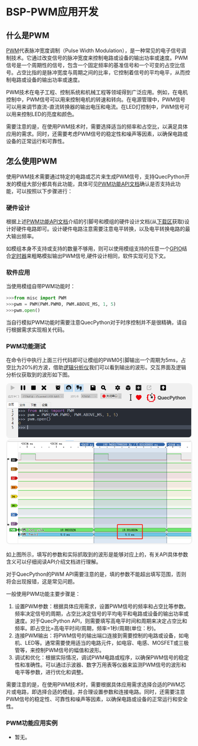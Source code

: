 # BSP-PWM应用开发

## 什么是PWM

[PWM](https://baike.baidu.com/item/脉冲宽度调制/10813756?fromtitle=PWM&fromid=3034961&fr=aladdin)代表脉冲宽度调制（Pulse Width Modulation），是一种常见的电子信号调制技术。它通过改变信号的脉冲宽度来控制电路或设备的输出功率或速度。PWM信号是一个周期性的信号，包含一个固定频率的基准信号和一个可变的占空比信号。占空比指的是脉冲宽度与周期之间的比率，它控制着信号的平均电平，从而控制电路或设备的输出功率或速度。

PWM技术在电子工程、控制系统和机械工程等领域得到广泛应用。例如，在电机控制中，PWM信号可以用来控制电机的转速和转向。在电源管理中，PWM信号可以用来调节直流-直流转换器的输出电压和电流。在LED灯控制中，PWM信号可以用来控制LED的亮度和颜色。

需要注意的是，在使用PWM技术时，需要选择适当的频率和占空比，以满足具体应用的需求。同时，还需要考虑PWM信号的稳定性和噪声等因素，以确保电路或设备的正常运行和可靠性。

## 怎么使用PWM

使用PWM技术需要通过特定的电路或芯片来生成PWM信号，支持QuecPython开发的模组大部分都具有此功能，具体可见[PWM功能API文档](../../../API_reference/zh/QuecPython类库/misc.PWM.html)确认是否支持此功能，可以按照以下步骤进行：

### 硬件设计

根据上述[PWM功能API文档](../../../API_reference/zh/QuecPython类库/misc.PWM.html)介绍的引脚号和模组的硬件设计文档(从[下载区](/download/)获取)设计好硬件电路即可。设计硬件电路注意需要注意电平转换，以及电平转换电路的最大输出频率。

如模组本身不支持或支持的数量不够用，则可以使用模组支持的任意一个[GPIO](../../../API_reference/zh/QuecPython类库/machine.Pin.html)结合[定时器](../../../API_reference/zh/QuecPython类库/machine.Timer.html)来粗略模拟输出PWM信号,硬件设计相同，软件实现可见下文。

### 软件应用

当使用模组自带PWM功能时：

```python
>>>from misc import PWM
>>>pwm = PWM(PWM.PWM0, PWM.ABOVE_MS, 1, 5)
>>>pwm.open()
```

当自行模拟PWM功能时需要注意QuecPython对于时序控制并不是很精确，请自行根据需求实现相关代码。

### PWM功能测试

在命令行中执行上面三行代码即可让模组的PWM0引脚输出一个周期为5ms，占空比为20%的方波，借助[逻辑分析仪](https://baike.baidu.com/item/逻辑分析仪/2364388?fr=aladdin)我们可以看到输出的波形。交互界面及逻辑分析仪获取到的波形如下图。

<img src="../media/BSP应用开发/BSP_PWM_0.png" style="border-style: solid; border-radius: 10px; color:  #f1f1f1;" border=3 alt="">

<img src="../media/BSP应用开发/BSP_PWM_1.png" style="border-style: solid; border-radius: 10px; color:  #f1f1f1;" border=3 alt="">

如上图所示，填写的参数和实际抓取到的波形是能够对应上的，有关API具体参数含义可以仔细阅读API介绍文档进行理解。

对于QuecPython的PWM API需要注意的是，填的参数不能超出填写范围，否则将会出现报错，这是常见问题。

一般使用PWM功能主要步骤是：

1. 设置PWM参数：根据具体应用需求，设置PWM信号的频率和占空比等参数。频率决定信号的周期，占空比决定信号的平均电平和电路或设备的输出功率或速度。对于QuecPython API，则需要填写高电平时间和周期来决定占空比和频率。即占空比=高电平时间/周期，频率=1秒/周期(单位：秒)。
2. 连接PWM输出：将PWM信号的输出端口连接到需要控制的电路或设备，如电机、LED等。通常需要使用适当的电路元件，如电容、电感、MOSFET或三极管等，来控制PWM信号的幅值和波形。
3. 调试和优化：根据实际情况，调试PWM电路或程序，以确保PWM信号的稳定性和准确性。可以通过示波器、数字万用表等仪器来监测PWM信号的波形和电平等参数，进行优化和调整。

需要注意的是，在使用PWM技术时，需要根据具体应用需求选择合适的PWM芯片或电路，即选择合适的模组，并合理设置参数和连接电路。同时，还需要注意PWM信号的稳定性、可靠性和噪声等因素，以确保电路或设备的正常运行和安全性。

### PWM功能应用实例

- 暂无。